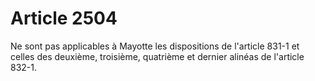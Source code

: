 # Article 2504

Ne sont pas applicables à Mayotte les dispositions de l'article 831-1 et celles des deuxième, troisième, quatrième et dernier alinéas de l'article 832-1.
